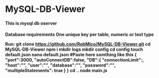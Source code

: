# MySQL-DB-Viewer
<h4>This is mysql db oserver<h4>
Database requirements
One unique key per table, numeric or text type



Run:
git clone https://github.com/RobMico/MySQL-DB-Viewer.git
cd MySQL-DB-Viewer
npm i
mkdir logs
mkdir config
cd config
touch default.json
nano default.json
#Paste here somthing like this
{
    "port":3000,
    "autoConnectDB":false,
    "DB":{
        "connectionLimit":,
        "host":"",
        "user":"",
        "database":"",
        "password":"",
        "multipleStatements": true
    }
}
cd ..
node main.js
